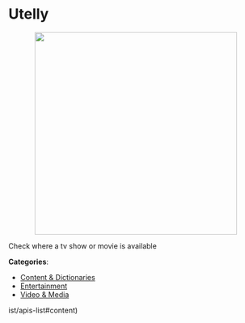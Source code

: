 # Utelly
<p align="center">
    <img width="400" src="https://raw.githubusercontent.com/apis-list/apis-list/apis/utelly/logo_256x256.png" />
</p>

Check where a tv show or movie is available



**Categories**:
- [Content & Dictionaries](https://github.com/apis-list/apis-list#content-and-dictionaries)
- [Entertainment](https://github.com/apis-list/apis-list#entertainment)
- [Video & Media](https://github.com/apis-list/apis-list#video-and-media)



ist/apis-list#content)







